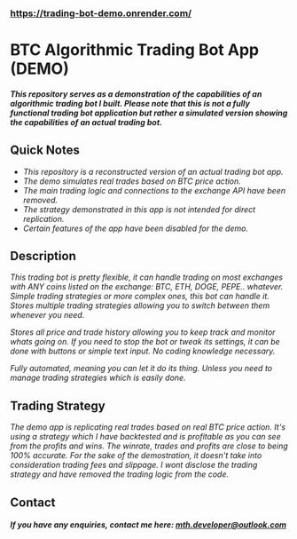 ### https://trading-bot-demo.onrender.com/
# BTC Algorithmic Trading Bot App (DEMO)


#### *This repository serves as a demonstration of the capabilities of an algorithmic trading bot I built. Please note that this is not a fully functional trading bot application but rather a simulated version showing the capabilities of an actual trading bot.*

## Quick Notes

- *This repository is a reconstructed version of an actual trading bot app.*
- *The demo simulates real trades based on BTC price action.*
- *The main trading logic and connections to the exchange API have been removed.*
- *The strategy demonstrated in this app is not intended for direct replication.*
- *Certain features of the app have been disabled for the demo.*

  
## Description
*This trading bot is pretty flexible, it can handle trading on most exchanges with ANY coins listed on the exchange: BTC, ETH, DOGE, PEPE.. whatever. Simple trading strategies or more complex ones, this bot can handle it. Stores multiple trading strategies allowing you to switch between them whenever you need.*

*Stores all price and trade history allowing you to keep track and monitor whats going on. If you need to stop the bot or tweak its settings, it can be done with buttons or simple text input. No coding knowledge necessary.*

*Fully automated, meaning you can let it do its thing. Unless you need to manage trading strategies which is easily done.*

## **Trading Strategy**

*The demo app is replicating real trades based on real BTC price action. It's using a strategy which I have backtested and is profitable as you can see from the profits and wins. The winrate, trades and profits are close to being 100% accurate. For the sake of the demostration, it doesn't take into consideration trading fees and slippage. I wont disclose the trading strategy and have removed the trading logic from the code.*



## Contact

#### *If you have any enquiries, contact me here: mth.developer@outlook.com*
  






